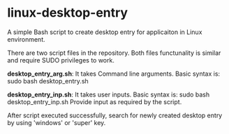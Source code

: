 # linux-desktop-entry
A simple Bash script to create desktop entry for applicaiton in Linux environment.

There are two script files in the repository. Both files functunality is similar and require SUDO privileges to work.

**desktop_entry_arg.sh**: It takes Command line arguments. Basic syntax is:
    sudo bash desktop_entry.sh <set-entry-name> <executable-file-absolute-path> <favicon-file-absolute-path> <system-username>

**desktop_entry_inp.sh**: It takes user inputs. Basic syntax is:
    sudo bash desktop_entry_inp.sh
Provide input as required by the script.

After script executed successfully, search for newly created desktop entry by using 'windows' or 'super' key.
